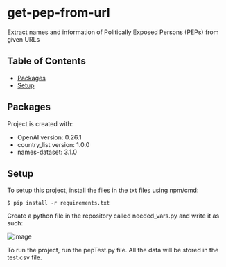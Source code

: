 # get-pep-from-url
Extract names and information of Politically Exposed Persons (PEPs) from given URLs

## Table of Contents
* [Packages](#packages)
* [Setup](#setup)

## Packages
Project is created with: 
* OpenAI version: 0.26.1
* country_list version: 1.0.0
* names-dataset: 3.1.0

## Setup
To setup this project, install the files in the txt files using npm/cmd:
```
$ pip install -r requirements.txt
```

Create a python file in the repository called needed_vars.py and write it as such:

![image](https://user-images.githubusercontent.com/101044075/217452803-ef689ce3-3837-4987-a211-81ddb7b080db.png)

To run the project, run the pepTest.py file. All the data will be stored in the test.csv file.

